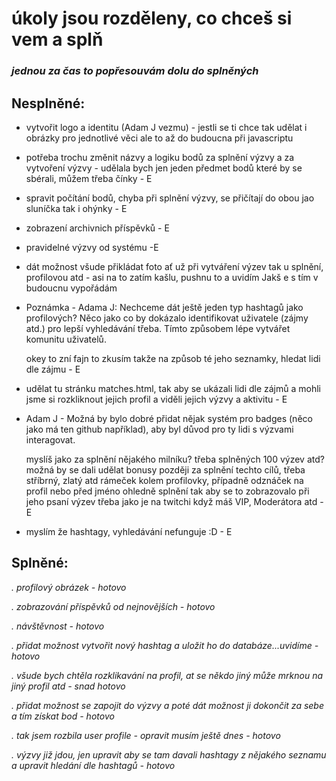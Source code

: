 # úkoly jsou rozděleny, co chceš si vem a splň #
### _jednou za čas to popřesouvám dolu do splněných_ ###


## Nesplněné: ##

- vytvořit logo a identitu (Adam J vezmu) - jestli se ti chce tak udělat i obrázky pro jednotlivé věci ale to až do budoucna při javascriptu

- potřeba trochu změnit názvy a logiku bodů za splnění výzvy a za vytvoření výzvy - udělala bych jen jeden předmet bodů které by se sbérali, můžem třeba čínky - E

- spravit počítání bodů, chyba při splnění výzvy, se přičítají do obou jao sluníčka tak i ohýnky - E
  
- zobrazení archivnich příspěvků - E

- pravidelné výzvy od systému -E

- dát možnost všude přikládat foto ať už při vytváření výzev tak u splnění, profilovou atd - asi na to zatím kašlu, pushnu to a uvidím Jakš e s tím v budoucnu vypořádám

- Poznámka - Adama J: Nechceme dát ještě jeden typ hashtagů jako profilových? Něco jako co by dokázalo identifikovat uživatele (zájmy atd.) pro lepší vyhledávání třeba. Tímto způsobem lépe vytvářet komunitu uživatelů.

    okey to zní fajn to zkusím takže na způsob té jeho seznamky, hledat lidi dle zájmu - E

- udělat tu stránku matches.html, tak aby se ukázali lidi dle zájmů a mohli jsme si rozkliknout jejich profil a viděli jejich výzvy a aktivitu - E

- Adam J - Možná by bylo dobré přidat nějak systém pro badges (něco jako má ten github například), aby byl důvod pro ty lidi s výzvami interagovat. 

    myslíš jako za splnění nějakého milníku? třeba splněných 100 výzev atd? možná by se dali udělat bonusy později za splnění techto cílů, třeba stříbrný, zlatý atd rámeček kolem profilovky, případně odznáček na      profil nebo před jméno ohledně splnění tak aby se to zobrazovalo při jeho psaní výzev třeba jako je na twitchi když máš VIP, Moderátora atd - E

- myslím že hashtagy, vyhledávání nefunguje :D - E

## Splněné: ##

_. profilový obrázek - hotovo_

_. zobrazování příspěvků od nejnovějších - hotovo_

_. návštěvnost - hotovo_

_. přidat možnost vytvořit nový hashtag a uložit ho do databáze...uvidíme - hotovo_

_. všude bych chtěla rozklikavání na profil, at se někdo jiný může mrknou na jiný profil atd - snad hotovo_

_. přidat možnost se zapojit do výzvy a poté dát možnost ji dokončit za sebe a tím získat bod - hotovo_

_. tak jsem rozbila user profile - opravit musím ještě dnes - hotovo_

_. výzvy již jdou, jen upravit aby se tam davali hashtagy z nějakého seznamu a upravit hledání dle hashtagů - hotovo_

